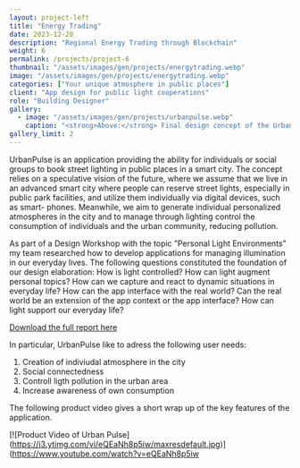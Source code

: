 ```yaml
---
layout: project-left
title: "Energy Trading"
date: 2023-12-20
description: "Regional Energy Trading through Blockchain"
weight: 6
permalink: /projects/project-6
thumbnail: "/assets/images/gen/projects/energytrading.webp"
image: "/assets/images/gen/projects/energytrading.webp"
categories: ["Your unique atmosphere in public places"]
client: "App design for public light cooperations"
role: "Building Designer"
gallery:
  - image: "/assets/images/gen/projects/urbanpulse.webp"
    caption: "<strong>Above:</strong> Final design concept of the Urban Pulse application"
gallery_limit: 2
---
```


UrbanPulse is an application providing the ability for individuals or social groups to book street lighting in public places in a smart city. The concept relies on a speculative vision of the future, where we assume that we live in an advanced smart city where people can reserve street lights, especially in public park facilities, and utilize them individually via digital devices, such as smart- phones. Meanwhile, we aim to generate individual personalized atmospheres in the city and to manage through lighting control the consumption of individuals and the urban community, reducing pollution.

 As part of a Design Workshop with the topic ”Personal Light Environments” my team researched how to develop applications for managing illumination in our everyday lives. The following questions constituted the foundation of our design elaboration: How is light controlled? How can light augment personal topics? How can we capture and react to dynamic situations in everyday life? How can the app interface with the real world? Can the real world be an extension of the app context or the app interface? How can light support our everyday life?

 [Download the full report here](/assets/files/UrbanPulse_FinalReport.pdf)

 In particular, UrbanPulse like to adress the following user needs:
 1. Creation of indiviudal atmosphere in the city
 2. Social connectedness
 3. Controll ligth pollution in the urban area
 4. Increase awareness of own consumption

 The following product video gives a short wrap up of the key features of the application.

 [![Product Video of Urban Pulse]
 (https://i3.ytimg.com/vi/eQEaNh8p5iw/maxresdefault.jpg)]
 (https://www.youtube.com/watch?v=eQEaNh8p5iw

